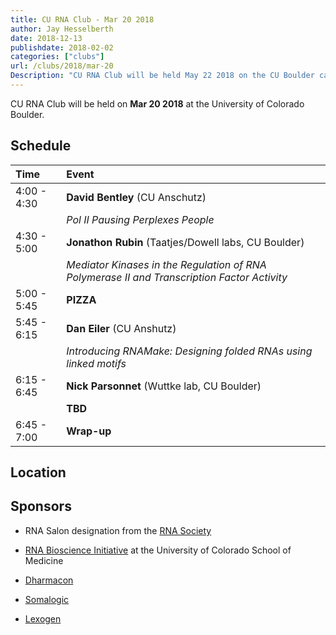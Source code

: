```yaml
---
title: CU RNA Club - Mar 20 2018
author: Jay Hesselberth
date: 2018-12-13
publishdate: 2018-02-02
categories: ["clubs"]
url: /clubs/2018/mar-20
Description: "CU RNA Club will be held May 22 2018 on the CU Boulder campus" 
---
```


CU RNA Club will be held on **Mar 20 2018** at the University of Colorado Boulder. 

<!--more-->

## Schedule

| Time        | Event     |
| :--         | :--       |
| 4:00 - 4:30 | **David Bentley** (CU Anschutz) |
|             | *Pol II Pausing Perplexes People* |
| 4:30 - 5:00 | **Jonathon Rubin** (Taatjes/Dowell labs, CU Boulder) |
|             | *Mediator Kinases in the Regulation of RNA Polymerase II and Transcription Factor Activity* |
| 5:00 - 5:45 | **PIZZA** |
| 5:45 - 6:15 | **Dan Eiler** (CU Anshutz)|
|             | *Introducing RNAMake: Designing folded RNAs using linked motifs* |
| 6:15 - 6:45 | **Nick Parsonnet** (Wuttke lab, CU Boulder) |
|             | **TBD** |
| 6:45 - 7:00 | **Wrap-up** |

## Location

## Sponsors

+ RNA Salon designation from the [RNA Society](https://www.rnasociety.org/)

+ [RNA Bioscience Initiative](http://rnabio.co) at the University of Colorado School of Medicine

+ [Dharmacon](http://dharmacon.gelifesciences.com/)

+ [Somalogic](http://somalogic.com/)

+ [Lexogen](https://www.lexogen.com/)
